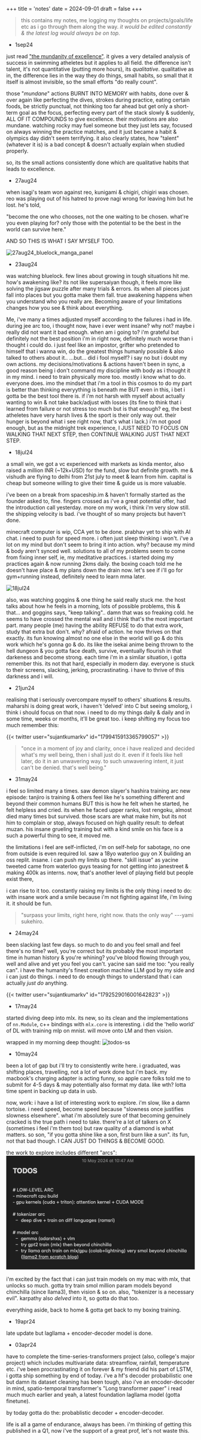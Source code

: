 +++
title = 'notes'
date = 2024-09-01
draft = false
+++

> this contains my notes, me logging my thoughts on projects/goals/life etc as i go through them along the way. *it would be edited constantly & the latest log would always be on top.*

- 1sep24

just read ["the mundanity of excellence"](https://fermatslibrary.com/s/the-mundanity-of-excellence-an-ethnographic-report-on-stratification-and-olympic-swimmers). it gives a very detailed analysis of success in swimming atheletes but it applies to all field. the difference isn't talent, it's not quantitative (putting more hours), its *qualitative*. qualitative as in, the difference lies in the way they do things, small habits, so small that it itself is almost invisible, so the small efforts "do really count".

those "*mundane*" actions BURNT INTO MEMORY with habits, done over & over again like perfecting the dives, strokes during practice, eating certain foods, be strictly punctual, not thinking too far ahead but get only a short-term goal as the focus, perfecting every part of the stack slowly & suddenly, ALL OF IT COMPOUNDS to give excellence. their motivations are also mundane. watching rocky may fuel someone but they just lets say, focused on always winning the practice matches, and it just became a habit & olympics day didn't seem terrifying. it also clearly states, how "talent" (whatever it is) is a bad concept & doesn't actually explain when studied properly. 

so, its the small actions consistently done which are qualitative habits that leads to excellence.

- 27aug24

when isagi's team won against reo, kunigami & chigiri, chigiri was chosen. reo was playing out of his hatred to prove nagi wrong for leaving him but he lost. he's told, 

"become the one who chooses, not the one waiting to be chosen. what're you even playing for? only those with the potential to be the best in the world can survive here."

AND SO THIS IS WHAT I SAY MYSELF TOO.

![27aug24_bluelock_manga_panel](/assets/notes/27aug24_bluelock.webp)

- 23aug24

was watching bluelock. few lines about growing in tough situations hit me. how's awakening like? its not like supersaiyan though, it feels more like solving the jigsaw puzzle after many trials & errors. its when all pieces just fall into places but you gotta make them fall. true awakening happens when you understand who you really are. Becoming aware of your limitations changes how you see & think about everything.

Me, i've many a times adjusted myself according to the failures i had in life. during jee arc too, i thought now, have i ever went insane? why not? maybe i really did not want it bad enough. when am i going to? i'm grateful but definitely not the best position i'm in right now, definitely much worse than i thought i could do. i just feel like an impostor, grifter who pretended to himself that i wanna win, do the greatest things humanly possible & also talked to others about it..
...but...
did i fool myself? i say no but i doubt my own actions. my decisions/motivations & actions haven't been in sync, a good reason being i don't command my discipline with body as i thought it in my mind. i need to train physically more too. mostly i know what to do. everyone does. imo the mindset that i'm a tool in this cosmos to do my part is better than thinking everyything is beneath me BUT even in this, i bet i gotta be the best tool there is. if i'm not harsh with myself about actually wanting to win & not take back/adjust with losses (its fine to think that i learned from failure or not stress too much but is that enough? eg, the best atheletes have very harsh lives & the sport is their only way out. their hunger is beyond what i see right now, that's what i lack.) i'm not good enough, but as the midnight trek experience, I JUST NEED TO FOCUS ON WALKING THAT NEXT STEP, then CONTINUE WALKING JUST THAT NEXT STEP.

- 18jul24

a small win, we got a vc experienced with markets as kinda mentor, also raised a million INR (~12k+USD) for the fund, slow but definite growth. me & vishudh are flying to delhi from 21st july to meet & learn from him. capital is cheap but someone willing to give their time & guide us is more valuable.

i've been on a break from spaceship.im & haven't formally started as the founder asked to, fine. fingers crossed as i've a great potential offer, had the introduction call yesterday. more on my work, i think i'm very slow still. the shipping velocity is bad. i've thought of so many projects but haven't done. 

minecraft computer is wip, CCA yet to be done. prabhav yet to ship with AI chat. i need to push for speed more. i often just sleep thinking i won't. i've a lot on my mind but don't seem to bring it into action. why? because my mind & body aren't synced well. solutions to all of my problems seem to come from fixing inner self, ie, my meditative practices. i started doing my practices again & now running 2kms daily. the boxing coach told me he doesn't have place & my plans down the drain now. let's see if i'll go for gym+running instead, definitely need to learn mma later.

![18jul24](/assets/notes/18jul24.webp)

also, was watching goggins & one thing he said really stuck me. the host talks about how he feels in a morning, lots of possible problems, this & that... and goggins says, "keep talking".. damn that was so freaking cold. he seems to have crossed the mental wall and i think that's the most important part. many people (me) having the ability REFUSE to do that extra work, study that extra but don't. why? afraid of action. he now thrives on that exactly. its fun knowing almost no one else in the world will go & do this work which he's gonna go & do. its like the isekai anime being thrown to the hell dungeon & you gotta face death, survive, eventually flourish in that darkeness and become strong. each time i'm in a similar situation, i gotta remember this. its not that hard, especially in modern day. everyone is stuck to their screens, slacking, jerking, procrastinating. i have to thrive of this darkness and i will.

- 21jun24

realising that i seriously overcompare myself to others' situations & results. maharshi is doing great work, i haven't 'delved' into C but seeing smolorg, i think i should focus on that now. i need to do my things daily & daily and in some time, weeks or months, it'll be great too. i keep shifting my focus too much remember this:

{{< twitter user="sujantkumarkv" id="1799415913365799057" >}}

> "once in a moment of joy and clarity, once i have realized and decided what's my well being, then i shall just do it. even if it feels like hell later, do it in an unwavering way. to such unwavering intent, it just can't be denied. that's well being."

- 31may24

i feel so limited many a times. saw demon slayer's hashira training arc new episode: tanjiro is training & others feel like he's something different and beyond their common humans BUT this is how he felt when he started, he felt helpless and cried. its when he faced upper ranks, lost rengoku, almost died many times but survived. those scars are what make him, but its not him to complain or stop, always focused on high quality result: to defeat muzan. his insane grueling training but with a kind smile on his face is a such a powerful thing to see, it moved me.

the limitations i feel are self-inflicted, i'm on self-help for sabotage, no one from outside is even required lol. saw a 18yo waterloo guy on X building an oss replit. insane. i can push my limits up there. "skill issue" as yacine tweeted came from waterloo guys teasing for not getting into janestreet & making 400k as interns. now, that's another level of playing field but people exist there, 

i can rise to it too. constantly raising my limits is the only thing i need to do: with insane work and a smile because i'm not fighting against life, i'm living it. it should be fun.

> "surpass your limits, right here, right now. thats the only way" ---yami sukehiro.



- 24may24

been slacking last few days. so much to do and you feel small and feel there's no time? well, you're correct but its probably the most important time in human history & you're whining? you've blood flowing through you, well and alive and yet you feel you can't. yacine san said me too: "you really can". i have the humanity's finest creation machine LLM god by my side and i can just do things. i need to do enough things to understand that i can actually *just do* anything.

{{< twitter user="sujantkumarkv" id="1792529016001642823" >}}

- 17may24

started diving deep into mlx. its new, so its clean and the implementations of `nn.Module`, c++ bindings with `mlx.core` is interesting. i did the 'hello world' of DL with training mlp on mnist. will move onto LM and then vision.

wrapped in my morning deep thought: 
![todos-ss](/assets/notes/17may24.webp)


- 10may24

been a lot of gap but i'll try to consistently write here. i graduated, was shifting places, travelling, not a lot of work done but i'm back. my macbook's charging adapter is acting funny, so apple care folks told me to submit for 4-5 days & may potentially also format my data. like wth? lotta time spent in backing up data in usb.

now, work:
i have a list of interesting work to explore. i'm slow, like a damn tortoise. i need speed, become speed because "slowness once justifies slowness elsewhere". what i'm absolutely sure of that becoming genuinely cracked is the true path i need to take. there're a lot of talkers on X (sometimes i feel i'm them too) but raw quality of a diamond is what matters. so son, "if you gotta shine like a son, first burn like a sun". its fun, not that bad though. I CAN JUST DO THINGS & BECOME GOOD.

the work to explore includes different "arcs":
![todos-ss](/assets/notes/10may24.1.webp)

i'm excited by the fact that i can just train models on my mac with mlx, that unlocks so much. gotta try train smol million param models beyond chinchilla (since llama3), then vision & so on. also, "tokenizer is a necessary evil". karpathy also *delved* into it, so gotta do that too.

everything aside, back to home & gotta get back to my boxing training.

- 19apr24

late update but lagllama + encoder-decoder model is done.

- 03apr24

have to complete the time-series-transformers project (also, college's major project) which includes multivariate data: streamflow, rainfall, temperature etc. i've been procrastinating it on forever & my friend did his part of LSTM, i gotta ship something by end of today. i've a hf's decoder probabilistic one but damn its dataset cleaning has been tough, also i've an encoder-decoder in mind, spatio-temporal transformer's "Long transformer paper" i read much much earlier and yeah, a latest foundation lagllama model (gotta finetune).

by today gotta do the: probablistic decoder + encoder-decoder.

life is all a game of endurance, always has been. i'm thinking of getting this published in a Q1, now i've the support of a great prof, let's not waste this.